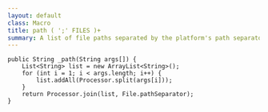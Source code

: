 ```yaml
---
layout: default
class: Macro
title: path ( ';' FILES )+
summary: A list of file paths separated by the platform's path separator.
---
```



	public String _path(String args[]) {
		List<String> list = new ArrayList<String>();
		for (int i = 1; i < args.length; i++) {
			list.addAll(Processor.split(args[i]));
		}
		return Processor.join(list, File.pathSeparator);
	}

